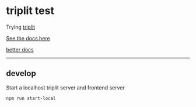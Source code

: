 # triplit test

Trying [triplit](https://www.triplit.dev/)

[See the docs here](https://github.com/aspen-cloud/triplit/tree/main/packages/db)

[better docs](https://www.triplit.dev/docs/getting-started)

-------

## develop
Start a localhost triplit server and frontend server

```sh
npm run start-local
```
